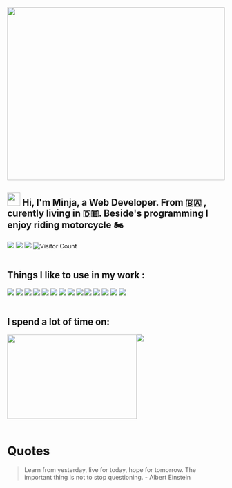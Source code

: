 <img src="https://64.media.tumblr.com/3fdff99a61a802c46804f672d736d122/tumblr_p49et2Yaxm1vl7b4bo7_500.gif" height="400px" width="100%" />


## <img src="https://raw.githubusercontent.com/MartinHeinz/MartinHeinz/master/wave.gif" width="30px"> Hi, I'm Minja, a Web Developer. From 🇧🇦 , curently living in 🇩🇪. Beside's programming I enjoy riding motorcycle 🏍
  
![](https://img.shields.io/badge/milijan_popovic-informational?link=https://www.linkedin.com/in/milijan-popovic&style=flat&logo=linkedin&logoColor=white&color=blue)
![](https://img.shields.io/badge/minja_ppp-informational?link=https://twitter.com/minja_ppp&style=flat&logo=twitter&logoColor=white&color=informational)
![](https://img.shields.io/badge/milijan.popovic@web.de-informational?style=flat&logo=gmail&logoColor=white&color=red)
![Visitor Count](https://shields-io-visitor-counter.herokuapp.com/badge?page=octocat.Spoon-Knife&style=flat&logoColor=white&color=informational)
<br/>
<br/>

## Things I like to use in my work :

![](https://img.shields.io/badge/Code-HTML5-informational?style=flat&logo=html5&logoColor=white&color=blue)
![](https://img.shields.io/badge/Code-CSS3-informational?style=flat&logo=css3&logoColor=white&color=blue)
![](https://img.shields.io/badge/Code-JavaScript-informational?style=flat&logo=javascript&logoColor=white&color=blue)
![](https://img.shields.io/badge/Code-React-informational?style=flat&logo=react&logoColor=white&color=blue)
![](https://img.shields.io/badge/Tool-Git-informational?style=flat&logo=git&logoColor=white&color=red)
![](https://img.shields.io/badge/Tool-Figma-informational?style=flat&logo=figma&logoColor=white&color=red)
![](https://img.shields.io/badge/Tool-XD-informational?style=flat&logo=adobexd&logoColor=white&color=red)
![](https://img.shields.io/badge/Code-Node-informational?style=flat&logo=node&logoColor=white&color=blue)
![](https://img.shields.io/badge/Code-Express-informational?style=flat&logo=express&logoColor=white&color=blue)
![](https://img.shields.io/badge/Code-MongoDB-informational?style=flat&logo=mongodb&logoColor=white&color=blue)
![](https://img.shields.io/badge/Editor-VisualStudio-informational?style=flat&logo=visualstudio&logoColor=white&color=success)
![](https://img.shields.io/badge/Tool-Storybook-informational?style=flat&logo=storybook&logoColor=white&color=red)
![](https://img.shields.io/badge/Code-PostgreSQL-informational?style=flat&logo=postgresql&logoColor=white&color=blue)
![](https://img.shields.io/badge/Code-Nextjs-informational?style=flat&logo=Next.js&logoColor=white&color=blue)
<br />
<br />

## I spend a lot of time on:

<div style="display:flex; flex-wrap:wrap" align="center">

<img src="https://c.tenor.com/zERwJRNREmMAAAAC/motorcycle-riding.gif" height="195px" width="300px" />
<img src="https://github-readme-streak-stats.herokuapp.com/?user=minime89-maker&theme=dark" />

</div>
<br />

# Quotes
> Learn from yesterday, live for today, hope for tomorrow. The important thing is not to stop questioning. - Albert Einstein
